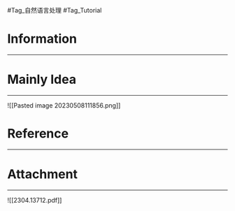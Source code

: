 #Tag_自然语言处理 #Tag_Tutorial 
# Information
---


# Mainly Idea
---
![[Pasted image 20230508111856.png]]

# Reference
---


# Attachment
---
![[2304.13712.pdf]]